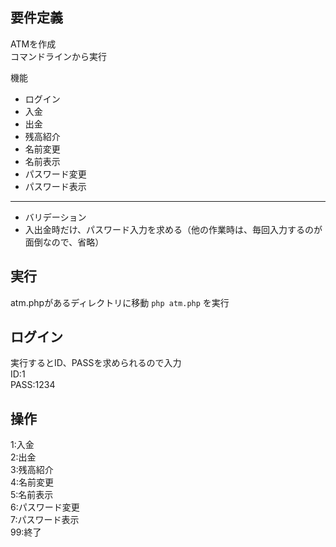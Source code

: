 ## 要件定義
ATMを作成  
コマンドラインから実行  


機能

- ログイン  
- 入金  
- 出金  
- 残高紹介  
- 名前変更  
- 名前表示  
- パスワード変更  
- パスワード表示  

---
- バリデーション
- 入出金時だけ、パスワード入力を求める（他の作業時は、毎回入力するのが面倒なので、省略）


## 実行
atm.phpがあるディレクトリに移動
`php atm.php`
を実行  


##  ログイン
実行するとID、PASSを求められるので入力  
ID:1  
PASS:1234  


## 操作
1:入金  
2:出金  
3:残高紹介  
4:名前変更  
5:名前表示  
6:パスワード変更  
7:パスワード表示  
99:終了  
